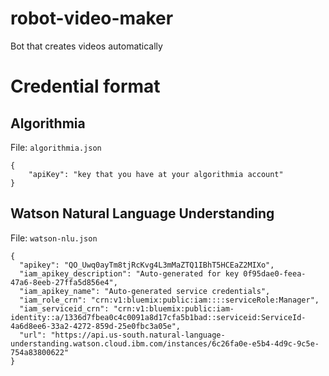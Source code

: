 # robot-video-maker
Bot that creates videos automatically

# Credential format

## Algorithmia

File: `algorithmia.json`

```
{
    "apiKey": "key that you have at your algorithmia account"
}
```
## Watson Natural Language Understanding

File: `watson-nlu.json`

```
{
  "apikey": "QO_Uwq0ayTm8tjRcKvg4L3mMaZTQ1IBhT5HCEaZ2MIXo",
  "iam_apikey_description": "Auto-generated for key 0f95dae0-feea-47a6-8eeb-27ffa5d856e4",
  "iam_apikey_name": "Auto-generated service credentials",
  "iam_role_crn": "crn:v1:bluemix:public:iam::::serviceRole:Manager",
  "iam_serviceid_crn": "crn:v1:bluemix:public:iam-identity::a/1336d7fbea0c4c0091a8d17cfa5b1bad::serviceid:ServiceId-4a6d8ee6-33a2-4272-859d-25e0fbc3a05e",
  "url": "https://api.us-south.natural-language-understanding.watson.cloud.ibm.com/instances/6c26fa0e-e5b4-4d9c-9c5e-754a83800622"
}
```
